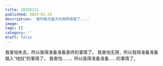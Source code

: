 ```yaml
---
title: 20250123
published: 2025-01-23
description: '是时候为盛大的相聚收尾了...'
image: ''
tags: []
category: ''
draft: false 
---
```


我害怕失去，所以我得准备准备善终的事情了。
我害怕无用，所以我得准备准备踏入“地狱”的事情了。
我害怕......，所以我得准备准备......的事情了。